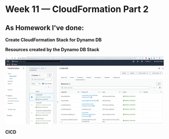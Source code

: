 # Week 11 — CloudFormation Part 2

## As Homework I've done:

**Create CloudFormation Stack for Dynamo DB**

**Resources created by the Dynamo DB Stack**

![AWS-CloudFormation-CruddurDdb-resources](assets/AWS-CloudFormation-CruddurDdb-resources.png)

**CICD**
